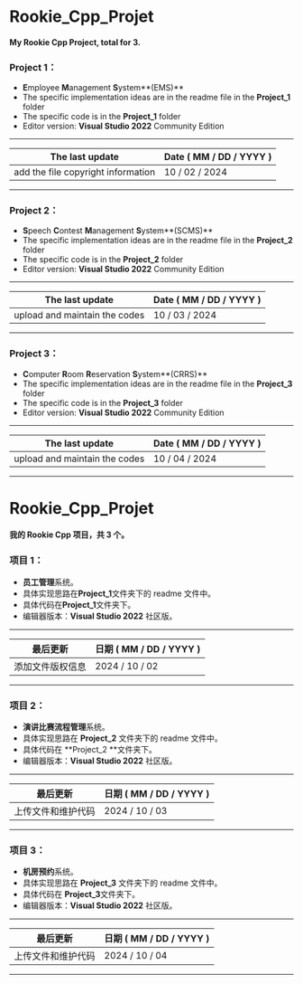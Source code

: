 # Rookie_Cpp_Projet
#### My Rookie Cpp Project, total for 3.



### **Project 1：**

- **E**mployee **M**anagement **S**ystem**(EMS)**
- The specific implementation ideas are in the readme file in the **Project_1** folder
- The specific code is in the **Project_1** folder
- Editor version: **Visual Studio 2022** Community Edition

---

| The last update                    | Date ( MM / DD / YYYY ) |
| ---------------------------------- | ----------------------- |
| add the file copyright information | 10 / 02 / 2024          |

---







### **Project 2：**

- **S**peech **C**ontest **M**anagement **S**ystem**(SCMS)**
- The specific implementation ideas are in the readme file in the **Project_2** folder
- The specific code is in the **Project_2** folder
- Editor version: **Visual Studio 2022** Community Edition

---

| The last update               | Date ( MM / DD / YYYY ) |
| ----------------------------- | ----------------------- |
| upload and maintain the codes | 10 / 03 / 2024          |

---







### **Project 3：**

- **C**omputer **R**oom **R**eservation **S**ystem**(CRRS)** 
- The specific implementation ideas are in the readme file in the **Project_3** folder
- The specific code is in the **Project_3** folder
- Editor version: **Visual Studio 2022** Community Edition

---

| The last update               | Date ( MM / DD / YYYY ) |
| ----------------------------- | ----------------------- |
| upload and maintain the codes | 10 / 04 / 2024          |

---











# Rookie_Cpp_Projet

#### 我的 Rookie Cpp 项目，共 3 个。

### **项目 1：**

- **员工管理**系统。
- 具体实现思路在**Project_1**文件夹下的 readme 文件中。
- 具体代码在**Project_1**文件夹下。
- 编辑器版本：**Visual Studio 2022** 社区版。

---

| 最后更新         | 日期 ( MM / DD / YYYY ) |
| ---------------- | ----------------------- |
| 添加文件版权信息 | 2024 / 10 / 02          |

---







### **项目 2：**

- **演讲比赛流程管理**系统。
- 具体实现思路在 **Project_2** 文件夹下的 readme 文件中。
- 具体代码在 **Project_2 **文件夹下。
- 编辑器版本：**Visual Studio 2022** 社区版。

---

| 最后更新           | 日期 ( MM / DD / YYYY ) |
| ------------------ | ----------------------- |
| 上传文件和维护代码 | 2024 / 10 / 03          |

---







### **项目 3：**

- **机房预约**系统。
- 具体实现思路在 **Project_3** 文件夹下的 readme 文件中。
- 具体代码在 **Project_3**文件夹下。
- 编辑器版本：**Visual Studio 2022** 社区版。

---

| 最后更新           | 日期 ( MM / DD / YYYY ) |
| ------------------ | ----------------------- |
| 上传文件和维护代码 | 2024 / 10 / 04          |

---
